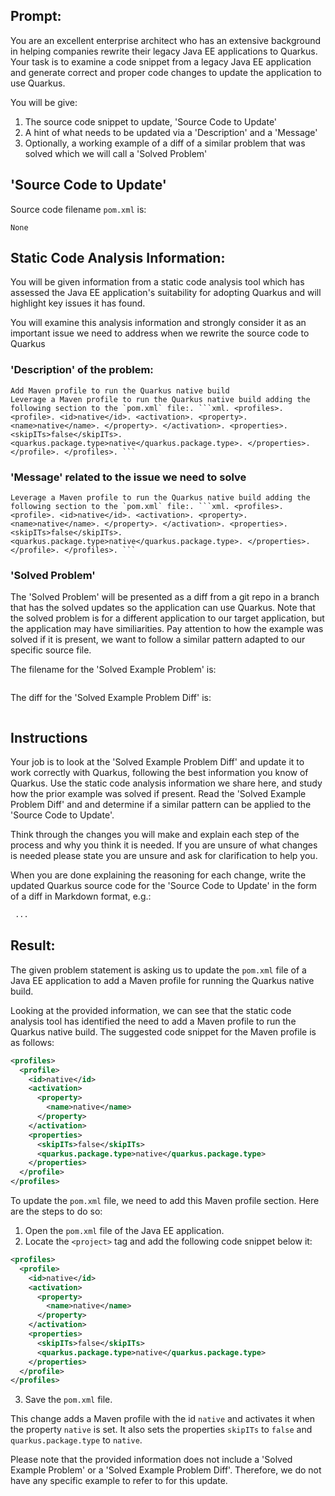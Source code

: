 ## Prompt:
You are an excellent enterprise architect who has an extensive
background in helping companies rewrite their legacy Java EE applications to 
Quarkus.  Your task is to examine a code snippet from a legacy Java EE application and 
generate correct and proper code changes to update the application to use Quarkus.

You will be give:
1. The source code snippet to update, 'Source Code to Update'
2. A hint of what needs to be updated via a 'Description' and a 'Message'
3. Optionally, a working example of a diff of a similar problem that was solved which we will call a 'Solved Problem'

## 'Source Code to Update'
Source code filename ``` pom.xml ``` is:
```
None
```

## Static Code Analysis Information:

You will be given information from a static code analysis tool which has assessed the 
Java EE application's suitability for adopting Quarkus and will highlight key issues it has found.

You will examine this analysis information and strongly consider it as an important 
issue we need to address when we rewrite the source code to Quarkus

### 'Description' of the problem: 
```
Add Maven profile to run the Quarkus native build
Leverage a Maven profile to run the Quarkus native build adding the following section to the `pom.xml` file:. ```xml. <profiles>. <profile>. <id>native</id>. <activation>. <property>. <name>native</name>. </property>. </activation>. <properties>. <skipITs>false</skipITs>. <quarkus.package.type>native</quarkus.package.type>. </properties>. </profile>. </profiles>. ```
```

### 'Message' related to the issue we need to solve
```
Leverage a Maven profile to run the Quarkus native build adding the following section to the `pom.xml` file:. ```xml. <profiles>. <profile>. <id>native</id>. <activation>. <property>. <name>native</name>. </property>. </activation>. <properties>. <skipITs>false</skipITs>. <quarkus.package.type>native</quarkus.package.type>. </properties>. </profile>. </profiles>. ```
```

### 'Solved Problem'
The 'Solved Problem' will be presented as a diff from a git repo in a branch that has
the solved updates so the application can use Quarkus. Note that the solved problem is 
for a different application to our target application, but the application may have similiarities.
Pay attention to how the example was solved if it is present, we want to follow a similar 
pattern adapted to our specific source file.

The filename for the 'Solved Example Problem' is:
```

```

The diff for the 'Solved Example Problem Diff' is:
```

```


## Instructions
Your job is to look at the 'Solved Example Problem Diff' and update it to work correctly with Quarkus,
following the best information you know of Quarkus.  Use the static code analysis information we share 
here, and study how the prior example was solved if present.  Read the 'Solved Example Problem Diff'
and and determine if a similar pattern can be applied to the 'Source Code to Update'.

Think through the changes you will make and explain each step of the process and why you think it is needed.
If you are unsure of what changes is needed please state you are unsure and ask 
for clarification to help you.

When you are done explaining the reasoning for each change, write the updated 
Quarkus source code for the 'Source Code to Update' in the form of a diff
in Markdown format, e.g.:

```diff
 ...
```


## Result:
The given problem statement is asking us to update the `pom.xml` file of a Java EE application to add a Maven profile for running the Quarkus native build.

Looking at the provided information, we can see that the static code analysis tool has identified the need to add a Maven profile to run the Quarkus native build. The suggested code snippet for the Maven profile is as follows:

```xml
<profiles>
  <profile>
    <id>native</id>
    <activation>
      <property>
        <name>native</name>
      </property>
    </activation>
    <properties>
      <skipITs>false</skipITs>
      <quarkus.package.type>native</quarkus.package.type>
    </properties>
  </profile>
</profiles>
```

To update the `pom.xml` file, we need to add this Maven profile section. Here are the steps to do so:

1. Open the `pom.xml` file of the Java EE application.
2. Locate the `<project>` tag and add the following code snippet below it:

```xml
<profiles>
  <profile>
    <id>native</id>
    <activation>
      <property>
        <name>native</name>
      </property>
    </activation>
    <properties>
      <skipITs>false</skipITs>
      <quarkus.package.type>native</quarkus.package.type>
    </properties>
  </profile>
</profiles>
```

3. Save the `pom.xml` file.

This change adds a Maven profile with the id `native` and activates it when the property `native` is set. It also sets the properties `skipITs` to `false` and `quarkus.package.type` to `native`.

Please note that the provided information does not include a 'Solved Example Problem' or a 'Solved Example Problem Diff'. Therefore, we do not have any specific example to refer to for this update.

